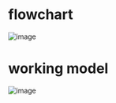 # flowchart

![image](https://user-images.githubusercontent.com/101094751/167996505-14c4d678-91f8-42b8-bce1-1c49d9a1c6ef.png)

# working model

![image](https://user-images.githubusercontent.com/101094751/167996654-470f9d18-c9c6-49fc-8c91-bb95aefc47d3.png)

